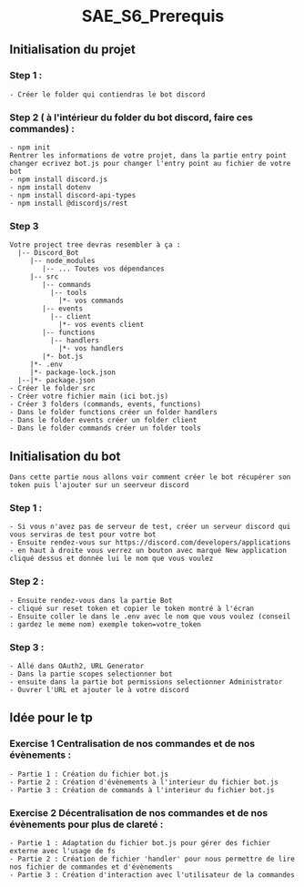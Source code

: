 <p align="center" style="margin-bottom: 0px !important;">
  <h1 align="center" style="margin-top: 0px;">SAE_S6_Prerequis</h1>
</p>

## Initialisation du projet
  ### Step 1 : 
    - Créer le folder qui contiendras le bot discord
    
  ### Step 2 ( à l'intérieur du folder du bot discord, faire ces commandes) : 
    - npm init
    Rentrer les informations de votre projet, dans la partie entry point changer ecrivez bot.js pour changer l'entry point au fichier de votre bot 
    - npm install discord.js
    - npm install dotenv
    - npm install discord-api-types
    - npm install @discordjs/rest

  ### Step 3 
    Votre project tree devras resembler à ça : 
      |-- Discord_Bot
         |-- node_modules
            |-- ... Toutes vos dépendances
         |-- src
            |-- commands
              |-- tools
                |*- vos commands
            |-- events
              |-- client
                |*- vos events client
            |-- functions
              |-- handlers
                |*- vos handlers
            |*- bot.js
         |*- .env
         |*- package-lock.json
      |--|*- package.json
    - Créer le folder src 
    - Créer votre fichier main (ici bot.js)
    - Créer 3 folders (commands, events, functions)
    - Dans le folder functions créer un folder handlers
    - Dans le folder events créer un folder client
    - Dans le folder commands créer un folder tools

## Initialisation du bot
    Dans cette partie nous allons voir comment créer le bot récupérer son token puis l'ajouter sur un seerveur discord
  ### Step 1 :
    - Si vous n'avez pas de serveur de test, créer un serveur discord qui vous serviras de test pour votre bot
    - Ensuite rendez-vous sur https://discord.com/developers/applications
    - en haut à droite vous verrez un bouton avec marqué New application cliqué dessus et donnée lui le nom que vous voulez
  
  ### Step 2 :
    - Ensuite rendez-vous dans la partie Bot 
    - cliqué sur reset token et copier le token montré à l'écran
    - Ensuite coller le dans le .env avec le nom que vous voulez (conseil : gardez le meme nom) exemple token=votre_token
  
  ### Step 3 :
    - Allé dans OAuth2, URL Generator
    - Dans la partie scopes selectionner bot
    - ensuite dans la partie bot permissions selectionner Administrator
    - Ouvrer l'URL et ajouter le à votre discord

## Idée pour le tp
  
  ### Exercise 1 Centralisation de nos commandes et de nos évènements :
    - Partie 1 : Création du fichier bot.js
    - Partie 2 : Création d'évènements à l'interieur du fichier bot.js
    - Partie 3 : Création de commands à l'interieur du fichier bot.js
  
  ### Exercise 2 Décentralisation de nos commandes et de nos évènements pour plus de clareté : 
    - Partie 1 : Adaptation du fichier bot.js pour gérer des fichier externe avec l'usage de fs
    - Partie 2 : Création de fichier 'handler' pour nous permettre de lire nos fichier de commandes et d'évènements
    - Partie 3 : Création d'interaction avec l'utilisateur de la commandes


  
  

